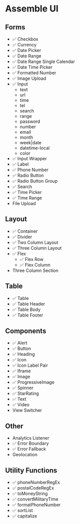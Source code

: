 # Assemble UI

## Forms
- ✅  Checkbox
- ✅  Currency
- ✅  Date Picker
- ✅  Date Range
- ✅  Date Range Single Calendar
- ✅  Date Time Picker
- ✅  Formatted Number
- ✅  Image Upload
- ✅  Input
  - text
  - url
  - time
  - tel
  - search
  - range
  - password
  - number
  - email
  - month
  - week|date
  - datetime-local
  - color
- ✅  Input Wrapper
- ✅  Label
- ✅  Phone Number
- ✅  Radio Button
- ✅  Radio Button Group
- ✅  Search
- ✅  Time Picker
- ✅  Time Range
- File Upload


## Layout
- ✅  Container
- ✅  Divider
- ✅  Two Column Layout
- ✅  Three Column Layout
- ✅  Flex
  - ✅  Flex Row
  - ✅  Flex Column
- Three Column Section

## Table
- ✅  Table
- ✅  Table Header
- ✅  Table Body
- ✅  Table Footer

## Components
- ✅  Alert
- ✅  Button
- ✅  Heading
- ✅  Icon
- ✅  Icon Label Pair
- ✅  Iframe
- ✅  Image
- ✅  ProgressiveImage
- ✅  Spinner
- ✅  StarRating
- ✅  Text
- ✅  Video
- View Switcher

## Other
- Analytics Listener
- ✅  Error Boundary
- ✅  Error Fallback
- Geolocation

## Utility Functions
- ✅  phoneNumberRegEx
- ✅  postalCodeRegEx
- ✅  toMoneyString
- ✅  convertMilitaryTime
- ✅  formatPhoneNumber
- ✅  sortList
- ✅  capitalize
